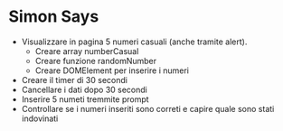 # Simon Says

- Visualizzare in pagina 5 numeri casuali (anche tramite alert).
    - Creare array numberCasual
    - Creare funzione randomNumber
    - Creare DOMElement per inserire i numeri
- Creare il timer di 30 secondi
- Cancellare i dati dopo 30 secondi
- Inserire 5 numeti tremmite prompt
- Controllare se i numeri inseriti sono correti e capire quale sono stati indovinati

